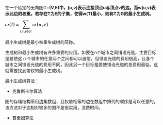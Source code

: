 在一个给定的无向图G=**\(V,E\)中，\(u,v\)表示连接顶点u与顶点v的边。而w\(u,v\)表示此边的权重。若存在T为E的子集，使得w\(T\)最小，则称T为G的最小生成树。**

![](/assets/96dda144ad345982caec25cf0df431adcbef840d.jpg)

最小生成树是最小权重生成树的简称。

生成树和最小生成树有许多重要的应用。如要在n个城市之间铺设光缆，主要目标是要使这 n 个城市的任意两个之间都可以通信，但铺设光缆的费用很高，且各个城市之间铺设光缆的费用不同，因此另一个目标是要使铺设光缆的总费用最低。这就需要找到带权的最小生成树。

最小生成树算法：

* 克鲁斯卡尔算法

图的存储结构采用边集数组，且权值相等的边在数组中排列的顺序是可以任意的。该方法对于边相对较多的图不是很实用，浪费时间。

* 普里姆算法



